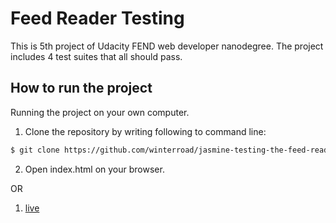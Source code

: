 # Feed Reader Testing

This is 5th project of Udacity FEND web developer nanodegree. The project includes 4 test suites that all should pass.

## How to run the project

Running the project on your own computer.

1. Clone the repository by writing following to command line:

```sh
$ git clone https://github.com/winterroad/jasmine-testing-the-feed-reader.git
```

2. Open index.html on your browser.

OR

1. [live](https://winterroad.github.io/feed-reader/index.html)
